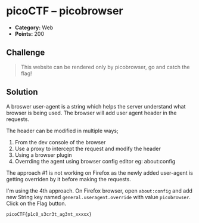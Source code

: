 # picoCTF – picobrowser  

* **Category:** Web
* **Points:** 200

## Challenge

> This website can be rendered only by picobrowser, go and catch the flag! 

## Solution

A broswer user-agent is a string which helps the server understand what browser is being used. The browser will add user agent header in the requests. 

The header can be modified in multiple ways;
1. From the dev console of the browser 
2. Use a proxy to intercept the request and modify the header
3. Using a browser plugin
4. Overrding the agent using browser config editor eg: about:config

The approach #1 is not working on Firefox as the newly added user-agent is getting overriden by it before making the requests. 

I'm using the 4th approach. On Firefox browser, open `about:config` and add new String key named `general.useragent.override` with value `picobrowser`. Click on the Flag button.

```
picoCTF{p1c0_s3cr3t_ag3nt_xxxxx}
```
